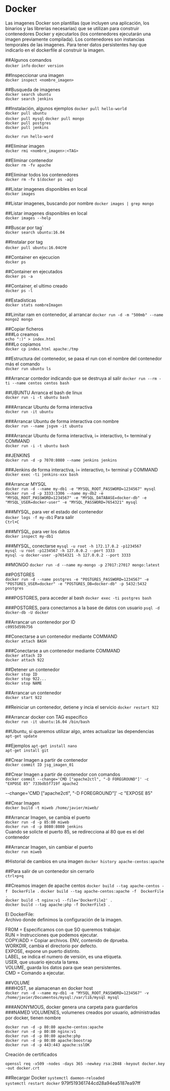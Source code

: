 # Docker #
Las imagenes Docker son plantillas (que incluyen una aplicación, los binarios y las librerias necesarias) que se utilizan para construir contenedores Docker y ejecutarlos (los contenedores ejecutarán una imagen previamente compilada).
Los contenedores son instancias temporales de las imagenes. Para tener datos persistentes hay que indicarlo en el dockerfile al construir la imagen.

##Algunos comandos  
`docker info`
`docker version`

##Inspeccionar una imagen  
`docker inspect <nombre_imagen>`

##Busqueda de imagenes  
`docker search ubuntu`  
`docker search jenkins`

##Instalación, algunos ejemplos 
`docker pull hello-world`    
`docker pull ubuntu`  
`docker pull mysql`
`docker pull mongo`  
`docker pull postgres`  
`docker pull jenkins`

`docker run hello-word`

##Eliminar imagen  
`docker rmi <nombre_imagen>:<TAG>`  

##Eliminar contenedor  
`docker rm -fv apache`  

##Eliminar todos los contenedores  
`docker rm -fv $(docker ps -aq)`  

##Listar imagenes disponibles en local  
`docker images`

##Listar imagenes, buscando por nombre
`docker images | grep mongo`

##Listar imagenes disponibles en local  
`docker images --help`

##Buscar por tag´  
`docker search ubuntu:16.04`  

##Instalar por tag  
`docker pull ubuntu:16.04`cre

##Container en ejecucion  
`docker ps`

##Container en ejecutados  
`docker ps -a`  

##Container, el ultimo creado  
`docker ps -l`

##Estadísticas  
`docker stats nombreImagen`

##Limitar ram en contenedor, al arrancar
`docker run -d -m "500mb" --name mongo2 mongo`  

##Copiar ficheros  
###Lo creamos  
`echo ":)" > index.html`  
###Lo copiamos  
`docker cp index.html apache:/tmp`

##Estructura del contenedor, se pasa el run con el nombre del contenedor más el comando  
`docker run ubuntu ls`  

##Arrancar contedor indicando que se destruya al salir
`docker run --rm -ti --name centos centos bash` 

##UBUNTU Arranca el bash de linux  
`docker run -i -t ubuntu bash`

###Arrancar Ubuntu de forma interactiva  
`docker run -it ubuntu`

###Arrancar Ubuntu de forma interactiva con nombre  
`docker run --name jsgvm -it ubuntu`

###Arrancar Ubuntu de forma interactiva, i= interactivo, t= terminal y COMMAND  
`docker run -i -t ubuntu bash`  

##JENKINS  
`docker run -d -p 7070:8080 --name jenkins jenkins`  

###Jenkins de forma interactiva, i= interactivo, t= terminal y COMMAND  
`docker exec -ti jenkins-xxx bash`  

##Arrancar MYSQL  
`docker run -d --name my-db1 -e "MYSQL_ROOT_PASSWORD=1234567" mysql`  
`docker run -d -p 3333:3306 --name my-db2 -e "MYSQL_ROOT_PASSWORD=1234567" -e "MYSQL_DATABASE=docker-db" -e "MYSQL_USER=docker-user" -e "MYSQL_PASSWORD=7654321" mysql`

###MYSQL, para ver el estado del contenedor  
`docker logs -f my-db1`
Para salir  
`Ctrl+C`

###MYSQL, para ver los datos  
`docker inspect my-db1`  

###MYSQL, conectarse
`mysql -u root -h 172.17.0.2 -p1234567`  
`mysql -u root -p1234567 -h 127.0.0.2 --port 3333`  
`mysql -u docker-user -p7654321 -h 127.0.0.2 --port 3333`

##MONGO
`docker run -d --name my-mongo -p 27017:27017 mongo:latest`  

##POSTGRES  
`docker run -d --name postgres -e "POSTGRES_PASSWORD=1234567" -e "POSTGRES_USER=docker" -e "POSTGRES_DB=docker-db" -p 5432:5432 postgres`  

###POSTGRES, para acceder al bash
`docker exec -ti postgres bash`  

###POSTGRES, para conectarnos a la base de datos con usuario
`psql -d docker-db -U docker`

##Arrancar un contenedor por ID  
`c0955d59b756`

##Conectarse a un contenedor mediante COMMAND  
`docker attach BASH`

###Conectarse a un contenedor mediante COMMAND  
`docker attach ID`  
`docker attach 922`

##Detener un contenedor  
`docker stop ID`  
`docker stop 922...`  
`docker stop NAME`

##Arrancar un contenedor  
`docker start 922`  

##Reiniciar un contenedor, detiene y incia el servicio 
`docker restart 922`

##Arrancar docker con TAG específico  
`docker run -it ubuntu:16.04 /bin/bash`

##Ubuntu, si queremos utilizar algo, antes actualizar las dependencias  
`apt-get update`  

##Ejemplos
`apt-get install nano`  
`apt-get install git`

##Crear Imagen a partir de contenedor  
`docker commit ID jsg_imagen_01`

##Crear Imagen a partir de contenedor con comandos  
`docker commit --change='CMD ["apache2ctl", "-D FOREGROUND"]' -c "EXPOSE 85" 733bdb5f719f apache2`

--change='CMD ["apache2ctl", "-D FOREGROUND"]' -c "EXPOSE 85"

##Crear Imagen  
`docker build -t miweb /home/javier/miweb/`  

##Arrancar Imagen, se cambia el puerto  
`docker run -d -p 85:80 miweb`  
`docker run -d -p 8080:8080 jenkins`  
Cuando se solicte el puerto 85, se redirecciona al 80 que es el del contenedor

##Arrancar Imagen, sin cambiar el puerto  
`docker run miweb`

#Historial de cambios en una imagen
`docker history apache-centos:apache`   

##Para salir de un contenedor sin cerrarlo  
`ctrl+p+q`

##Creamos imagen de apache centos
`docker build --tag apache-centos -f  DockerFile .`
`docker build --tag apache-centos:apache -f  DockerFile .`  
`docker build -t nginx:v1 --file='DockerFile2' .`  
`docker build --tag apache:php -f DockerFile3 .`  

El DockerFile:  
Archivo donde definimos la configuración de la imagen. 

FROM = Especificamos con que SO queremos trabajar.  
RUN =  Instrucciones que podemos ejecutar.  
COPY/ADD = Copiar archivos.
ENV, contenido de dprueba.  
WORKDIR, cambia el directorio por defecto.  
EXPOSE, expone un puerto distinto.  
LABEL, se indica el numero de versión, es una etiqueta.  
USER, que usuario ejecuta la tarea.  
VOLUME, guarda los datos para que sean persistentes.  
CMD = Comando a ejecutar.



##VOLUME  
###HOST, se alamacenan en docker host  
`docker run -d --name my-db1 -e "MYSQL_ROOT_PASSWORD=1234567" -v /home/javier/Documentos/mysql:/var/lib/mysql mysql`
 
###ANONYMOUS, docker genera una carpeta para guardarlos  
###NAMED VOLUMENES, volumenes creados por usuario, administradas por docker, tienen nombre  


`docker run -d -p 80:80 apache-centos:apache`  
`docker run -d -p 80:80 nginx:v1`  
`docker run -d -p 80:80 apache:php`  
`docker run -d -p 80:80 apache:boostrap`  
`docker run -d -p 443:443 apache:sslOK`

Creación de certificados

`openssl req -x509 -nodes -days 365 -newkey rsa:2048 -keyout docker.key -out docker.crt`


##Recargar Docker
`systemctl daemon-reloaded`  
`systemctl restart docker`
979f519361744cd28a94ea5187ea97ff